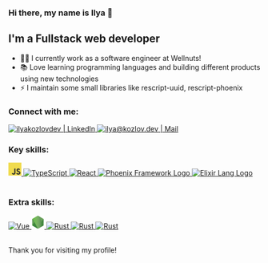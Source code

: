 ### Hi there, my name is Ilya 👋

## I'm a Fullstack web developer

- 👨‍💻 I currently work as a software engineer at Wellnuts!
- 📚 Love learning programming languages and building different products using new technologies
- ⚡ I maintain some small libraries like rescript-uuid, rescript-phoenix

### Connect with me:

<a href="https://linkedin.com/in/ilyakozlovdev">
    <img
        alt="ilyakozlovdev | LinkedIn"
        width="26px"
        src="https://cdn.jsdelivr.net/npm/simple-icons@v3/icons/linkedin.svg"
    />
</a>
<a href="mailto:ilya@kozlov.dev">
    <img
        alt="ilya@kozlov.dev | Mail" width="26px"
        src="https://cdn.iconscout.com/icon/free/png-512/mail-1138-827052.png"
    />
</a>

<br />

### Key skills:

<a href="https://javascript.com">
    <img
        alt="JavaScript"
        width="26px"
        src="https://raw.githubusercontent.com/github/explore/80688e429a7d4ef2fca1e82350fe8e3517d3494d/topics/javascript/javascript.png"
    />
</a>
<a href="https://www.typescriptlang.org">
    <img
        alt="TypeScript"
        width="26px"
        src="https://upload.wikimedia.org/wikipedia/commons/thumb/4/4c/Typescript_logo_2020.svg/1200px-Typescript_logo_2020.svg.png"
    />
</a>
<a href="https://reactjs.or/">
    <img
        alt="React"
        width="26px"
        src="https://cdn.iconscout.com/icon/free/png-512/react-1-282599.png"
    />
</a>
<a href="https://phoenixframework.org">
    <img
        alt="Phoenix Framework Logo"
        width="26px"
        src="https://hexdocs.pm/phoenix/assets/logo.png"
    />
</a>
<a href="https://elixir-lang.org">
    <img
        alt="Elixir Lang Logo"
        width="26px"
        src="https://avatars.githubusercontent.com/u/1481354?s=200&v=4"
    />
</a>





<br />
<br />

### Extra skills:

<a href="https://vuejs.org">
    <img 
        alt="Vue"
        width="26px"
        src="https://vuejs.org/images/logo.png"
    />
</a>
<a href="https://nodejs.org/en/">
    <img 
        alt="Node.js"
        width="26px"
        src="https://raw.githubusercontent.com/github/explore/80688e429a7d4ef2fca1e82350fe8e3517d3494d/topics/nodejs/nodejs.png"
    />
</a>
<a href="https://www.rust-lang.org">
    <img 
        alt="Rust"
        width="26px"
        src="https://www.rust-lang.org/static/images/rust-logo-blk.svg"
    />
</a>
<a href="https://flutter.dev">
    <img
        alt="Rust"
        width="26px"
        src="https://iconape.com/wp-content/png_logo_vector/flutter-logo.png"
    />
</a>
<a href="https://dart.dev">
    <img 
        alt="Rust"
        width="26px"
        src="https://avatars.githubusercontent.com/u/1609975?s=280&v=4"
    />
</a>

<br />
<br />

Thank you for visiting my profile!
